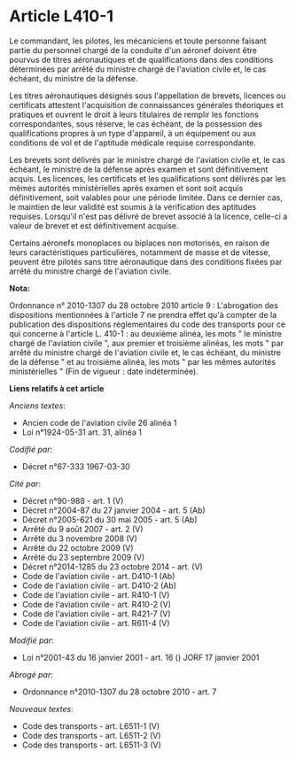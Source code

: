 # Article L410-1

Le commandant, les pilotes, les mécaniciens et toute personne faisant partie du personnel chargé de la conduite d'un aéronef
doivent être pourvus de titres aéronautiques et de qualifications dans des conditions déterminées par arrêté du ministre
chargé de l'aviation civile et, le cas échéant, du ministre de la défense.

Les titres aéronautiques désignés sous l'appellation de brevets, licences ou certificats attestent l'acquisition de
connaissances générales théoriques et pratiques et ouvrent le droit à leurs titulaires de remplir les fonctions
correspondantes, sous réserve, le cas échéant, de la possession des qualifications propres à un type d'appareil, à un
équipement ou aux conditions de vol et de l'aptitude médicale requise correspondante.

Les brevets sont délivrés par le ministre chargé de l'aviation civile et, le cas échéant, le ministre de la défense après
examen et sont définitivement acquis. Les licences, les certificats et les qualifications sont délivrés par les mêmes
autorités ministérielles après examen et sont soit acquis définitivement, soit valables pour une période limitée. Dans ce
dernier cas, le maintien de leur validité est soumis à la vérification des aptitudes requises. Lorsqu'il n'est pas délivré de
brevet associé à la licence, celle-ci a valeur de brevet et est définitivement acquise.

Certains aéronefs monoplaces ou biplaces non motorisés, en raison de leurs caractéristiques particulières, notamment de masse
et de vitesse, peuvent être pilotés sans titre aéronautique dans des conditions fixées par arrêté du ministre chargé de
l'aviation civile.

**Nota:**

Ordonnance n° 2010-1307 du 28 octobre 2010 article 9 : L'abrogation des dispositions mentionnées à l'article 7 ne prendra
effet qu'à compter de la publication des dispositions réglementaires du code des transports pour ce qui concerne à l'article
L. 410-1 : au deuxième alinéa, les mots " le ministre chargé de l'aviation civile ", aux premier et troisième alinéas, les
mots " par arrêté du ministre chargé de l'aviation civile et, le cas échéant, du ministre de la défense " et au troisième
alinéa, les mots " par les mêmes autorités ministérielles " (Fin de vigueur : date indéterminée).

**Liens relatifs à cet article**

_Anciens textes_:

  - Ancien code de l'aviation civile 26 alinéa 1
  - Loi n°1924-05-31 art. 31, alinéa 1

_Codifié par_:

  - Décret n°67-333 1967-03-30

_Cité par_:

  - Décret n°90-988 - art. 1 (V)
  - Décret n°2004-87 du 27 janvier 2004 - art. 5 (Ab)
  - Décret n°2005-621 du 30 mai 2005 - art. 5 (Ab)
  - Arrêté du 9 août 2007 - art. 2 (V)
  - Arrêté du 3 novembre 2008 (V)
  - Arrêté du 22 octobre 2009 (V)
  - Arrêté du 23 septembre 2009 (V)
  - Décret n°2014-1285 du 23 octobre 2014 - art. (V)
  - Code de l'aviation civile - art. D410-1 (Ab)
  - Code de l'aviation civile - art. D410-2 (Ab)
  - Code de l'aviation civile - art. R410-1 (V)
  - Code de l'aviation civile - art. R410-2 (V)
  - Code de l'aviation civile - art. R421-7 (V)
  - Code de l'aviation civile - art. R611-4 (V)

_Modifié par_:

  - Loi n°2001-43 du 16 janvier 2001 - art. 16 () JORF 17 janvier 2001

_Abrogé par_:

  - Ordonnance n°2010-1307 du 28 octobre 2010 - art. 7

_Nouveaux textes_:

  - Code des transports - art. L6511-1 (V)
  - Code des transports - art. L6511-2 (V)
  - Code des transports - art. L6511-3 (V)
